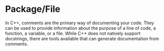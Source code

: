# Package/File

In C++, comments are the primary way of documenting your code. They can be used to provide information about the purpose of a line of code, a function, a variable, or a file. While C++ does not natively support docstrings, there are tools available that can generate documentation from comments.
